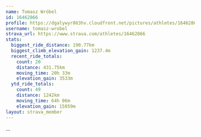 ```yaml
---
name: Tomasz Wróbel
id: 16462866
profile: https://dgalywyr863hv.cloudfront.net/pictures/athletes/16462866/10169785/1/large.jpg
username: tomasz-wrobel
strava_url: https://www.strava.com/athletes/16462866
stats:
  biggest_ride_distance: 190.77km
  biggest_climb_elevation_gain: 1237.4m
  recent_ride_totals:
    count: 20
    distance: 431.75km
    moving_time: 20h 33m
    elevation_gain: 3533m
  ytd_ride_totals:
    count: 49
    distance: 1242km
    moving_time: 64h 06m
    elevation_gain: 15059m
layout: strava_member
--- 
```

...
